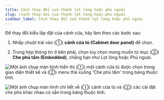 ```yaml
---
title: Cách thay đổi cửa thành lọt lòng hoặc phủ ngoài
slug: /cach-thay-doi-cua-thanh-lot-long-hoac-phu-ngoai
sidebar_label: Cách thay đổi cửa thành lọt lòng hoặc phủ ngoài
---
```


Để thay đổi kiểu lắp đặt của cánh cửa, hãy làm theo các bước sau:

1. Nhấp chuột trái vào (①) **cánh cửa tủ (Cabinet door panel)** để chọn.

2. Trong hộp thông tin ở bên phải, chọn tùy chọn mong muốn từ mục (②) **Che phủ tấm (Embedded)**, chẳng hạn như Lọt lòng hoặc Phủ ngoài.

![Một ảnh chụp màn hình hiển thị (①) một cánh cửa tủ được chọn trong giao diện thiết kế và (②) menu thả xuống 'Che phủ tấm' trong bảng thuộc tính.](https://storage.googleapis.com/jegavn_kb/images/698ad535-7ecb-4e1b-b726-cd133205abd9.png)

![Một ảnh chụp màn hình chi tiết về (①) cánh cửa tủ và (②) các cài đặt che phủ khác nhau có sẵn trong bảng thuộc tính.](https://storage.googleapis.com/jegavn_kb/images/e12182a5-c71a-4f3d-b51a-fd24b4411270.png)